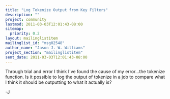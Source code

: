 ```yaml
---
title: "Log Tokenize Output from Key Filters"
description: ""
project: community
lastmod: 2011-03-03T12:01:43-08:00
sitemap:
  priority: 0.2
layout: mailinglistitem
mailinglist_id: "msg02548"
author_name: "Jason J. W. Williams"
project_section: "mailinglistitem"
sent_date: 2011-03-03T12:01:43-08:00
---
```



Through trial and error I think I've found the cause of my error...the
tokenize function. Is it possible to log the output of tokenize in a
job to compare what I think it should be outputting to what it
actually is?

-J

